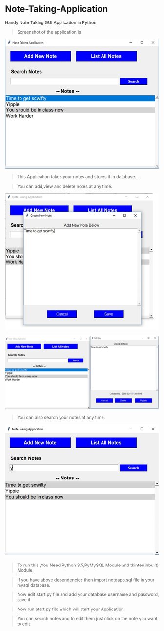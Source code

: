 # Note-Taking-Application
Handy Note Taking GUI Application in Python

>Screenshot of the application is

![alt text](https://github.com/AzharMithani/Note-Taking-Application/blob/master/screenshots/1.jpg)

>This Application  takes your notes and stores it in database..

>You can add,view and delete notes at any time.

![alt text](https://github.com/AzharMithani/Note-Taking-Application/blob/master/screenshots/2.jpg)

![alt text](https://github.com/AzharMithani/Note-Taking-Application/blob/master/screenshots/3.jpg)

>You can also search your notes at any time.

![alt text](https://github.com/AzharMithani/Note-Taking-Application/blob/master/screenshots/4.jpg)

>To run this ,You Need Python 3.5,PyMySQL Module and tkinter(inbuilt) Module.

>If you have above dependencies then import noteapp.sql file in your mysql database.

>Now edit start.py file and add your database username and password, save it.

>Now run start.py file which will start your Application.

>You can search notes,and to edit them just click on the note you want to edit
 
